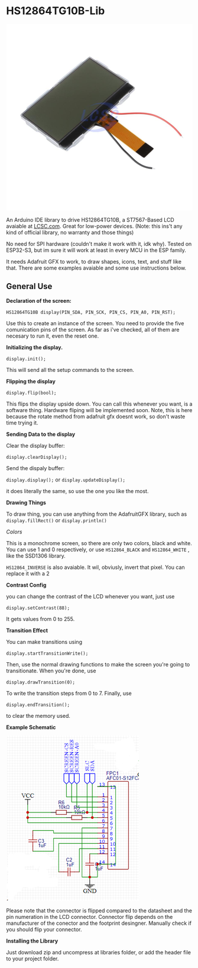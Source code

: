 # HS12864TG10B-Lib

![LCD Image](item.jpg)

An Arduino IDE library to drive HS12864TG10B, a ST7567-Based LCD avaiable at [LCSC.com](https://www.lcsc.com/product-detail/LCD-Screen_HS-HS12864TG10B_C18198252.html). Great for low-power devices. 
(Note: this ins't any kind of official library, no warranty and those things)



No need for SPI hardware (couldn't make it work with it, idk why). Tested on ESP32-S3, but im sure it will work at least in every MCU in the ESP family. 

It needs Adafruit GFX to work, to draw shapes, icons, text, and stuff like that. There are some examples avaiable and some use instructions below.



## General Use

**Declaration of the screen:**

    HS12864TG10B display(PIN_SDA, PIN_SCK, PIN_CS, PIN_A0, PIN_RST);

Use this to create an instance of the screen. You need to provide the five comunication pins of the screen. As far as i've checked, all of them are necesary to run it, even the reset one.

**Initializing the display.**

    display.init();
This will send all the setup commands to the screen.

**Flipping the display**

    display.flip(bool);
This flips the display upside down. You can call this whenever you want, is a software thing. Hardware fliping will be implemented soon. Note, this is here because the rotate method from adafruit gfx doesnt work, so don't waste time trying it.

**Sending Data to the display**

Clear the display buffer:

    display.clearDisplay();

Send the dispaly buffer:

`display.display();`  or  `display.updateDisplay();`

it does literally the same, so use the one you like the most.

**Drawing Things**

To draw thing, you can use anything from the AdafruitGFX library, such as `display.fillRect()` or `display.println()`

*Colors*

This is a monochrome screen, so there are only two colors, black and white. You can use 1 and 0 respectively, or use `HS12864_BLACK` and `HS12864_WHITE` , like the SSD1306 library.

`HS12864_INVERSE` is also avaiable. It wil, obviusly, invert that pixel. You can replace it with a 2

 
**Contrast Config**

you can change the contrast of the LCD whenever you want, just use 

    display.setContrast(88);

It gets values from 0 to 255. 

**Transition Effect**

You can make transitions using

    display.startTransitionWrite();

Then, use the normal drawing functions to make the screen you're going to transitionate.
When you're done, use

    display.drawTransition(0);

To write the transition steps from 0 to 7. 
Finally, use 

    display.endTransition();

to clear the memory used.

**Example Schematic**

![Example schematic](schem.png)

Please note that the connector is flipped compared to the datasheet and the pin numeration in the LCD connector. Connector flip depends on the manufacturer of the conector and the footprint desingner. Manually check if you should flip your connector.

**Installing the Library**

Just download zip and uncompress at libraries folder, or add the header file to your project folder.
